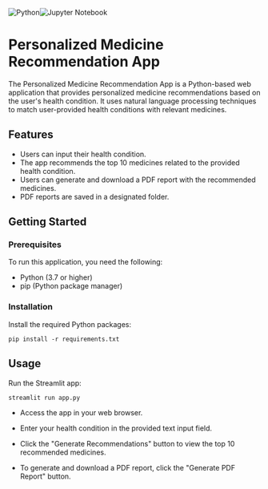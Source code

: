 ![Python](https://img.shields.io/badge/python-3670A0?style=for-the-badge&logo=python&logoColor=ffdd54)![Jupyter Notebook](https://img.shields.io/badge/jupyter-%23FA0F00.svg?style=for-the-badge&logo=jupyter&logoColor=white)

# Personalized Medicine Recommendation App

The Personalized Medicine Recommendation App is a Python-based web application that provides personalized medicine recommendations based on the user's health condition. It uses natural language processing techniques to match user-provided health conditions with relevant medicines.

## Features

- Users can input their health condition.
- The app recommends the top 10 medicines related to the provided health condition.
- Users can generate and download a PDF report with the recommended medicines.
- PDF reports are saved in a designated folder.

## Getting Started

### Prerequisites

To run this application, you need the following:

- Python (3.7 or higher)
- pip (Python package manager)

### Installation

Install the required Python packages:
```
pip install -r requirements.txt
```
## Usage

Run the Streamlit app:
```
streamlit run app.py
```

- Access the app in your web browser.

- Enter your health condition in the provided text input field.

- Click the "Generate Recommendations" button to view the top 10 recommended medicines.

- To generate and download a PDF report, click the "Generate PDF Report" button.
